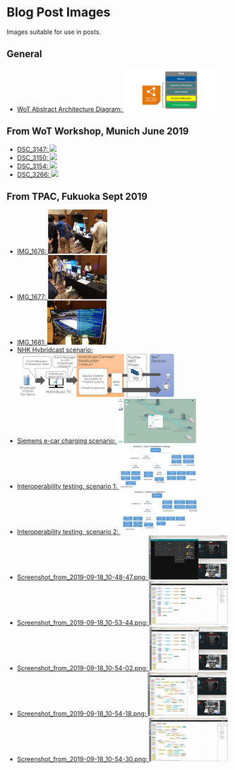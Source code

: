 # Blog Post Images
Images suitable for use in posts.

## General
* <a href="wot-abstract-arch.png">WoT Abstract Architecture Diagram: <img src="wot-abstract-arch.png" height="100"></img></a>

## From WoT Workshop, Munich June 2019
* <a href="DSC_3147.jpg">DSC_3147: <img src="DSC_3147.jpg" height="100"></img></a>
* <a href="DSC_3150.jpg">DSC_3150: <img src="DSC_3150.jpg" height="100"></img></a>
* <a href="DSC_3154.jpg">DSC_3154: <img src="DSC_3154.jpg" height="100"></img></a>
* <a href="DSC_3266.jpg">DSC_3266: <img src="DSC_3266.jpg" height="100"></img></a>

## From TPAC, Fukuoka Sept 2019
* <a href="IMG_1676.jpg">IMG_1676: <img src="IMG_1676.jpg" height="100"></img></a>
* <a href="IMG_1677.jpg">IMG_1677: <img src="IMG_1677.jpg" height="100"></img></a>
* <a href="IMG_1681.jpg">IMG_1681: <img src="IMG_1681.jpg" height="100"></img></a>
* <a href="scenario_nhk.png">NHK Hybridcast scenario: <img src="scenario_nhk.png" height="100"></img></a>
* <a href="screenshot.png">Siemens e-car charging scenario: <img src="screenshot.png" height="100"></img></a>
* <a href="test_scenario_1.png">Interoperability testing, scenario 1: <img src="test_scenario_1.png" height="100"></img></a>
* <a href="test_scenario_2.png">Interoperability testing, scenario 2: <img src="test_scenario_2.png" height="100"></img></a>
* <a href="Screenshot_from_2019-09-18_10-48-47.png">Screenshot_from_2019-09-18_10-48-47.png: <img src="Screenshot_from_2019-09-18_10-48-47.png" height="100"></img></a>
* <a href="Screenshot_from_2019-09-18_10-53-44.png">Screenshot_from_2019-09-18_10-53-44.png: <img src="Screenshot_from_2019-09-18_10-53-44.png" height="100"></img></a>
* <a href="Screenshot_from_2019-09-18_10-54-02.png">Screenshot_from_2019-09-18_10-54-02.png: <img src="Screenshot_from_2019-09-18_10-54-02.png" height="100"></img></a>
* <a href="Screenshot_from_2019-09-18_10-54-18.png">Screenshot_from_2019-09-18_10-54-18.png: <img src="Screenshot_from_2019-09-18_10-54-18.png" height="100"></img></a>
* <a href="Screenshot_from_2019-09-18_10-54-30.png">Screenshot_from_2019-09-18_10-54-30.png: <img src="Screenshot_from_2019-09-18_10-54-30.png" height="100"></img></a>
